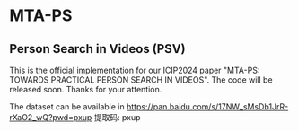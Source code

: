 # MTA-PS
## Person Search in Videos (PSV)
This is the official implementation for our ICIP2024 paper "MTA-PS: TOWARDS PRACTICAL PERSON SEARCH IN VIDEOS". The code will be released soon. Thanks for your attention.

The dataset can be available in https://pan.baidu.com/s/17NW_sMsDb1JrR-rXaO2_wQ?pwd=pxup 提取码: pxup 
